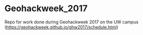 # Geohackweek_2017
Repo for work done during Geohackweek 2017 on the UW campus (https://geohackweek.github.io/ghw2017/schedule.html)
